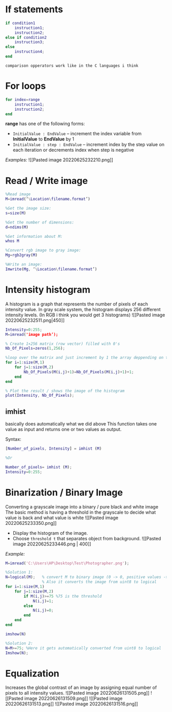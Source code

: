 # If statements
```matlab
if condition1
	instruction1;
	instruction2;
else if condition2
	instruction3;
else
	instruction4;
end
```
`comparison opperators work like in the C languages i think`

# For loops
```matlab
for index=range
	instruction1;
	instruction2;
end
```
**range** has one of the following forms:
- `InitialValue : EndValue` – increment the index variable from **InitialValue** to **EndValue** by 1
- `InitialValue : step : EndValue` – increment index by the step value on each iteration or decrements index when step is negative

*Examples:*
![[Pasted image 20220625232210.png]]

# Read / Write image
```matlab
%Read image
M=imread(‘\Location\filename.format’)

%Get the image size:
s=size(M)

%Get the number of dimensions:
d=ndims(M)

%Get information about M:
whos M

%Convert rgb image to gray image:
Mg=rgb2gray(M)

%Write an image:
Imwrite(Mg, ‘\Location\filename.format’)
```

# Intensity histogram
A histogram is a graph that represents the number of pixels of each intensity value.
In gray scale system, the histogram displays 256 different intensity levels. (In RGB i think you would get 3 histograms)
![[Pasted image 20220625232511.png|450]]

```matlab
Intensity=0:255;
M=imread('image path’);

% Create 1×256 matrix (row vector) filled with 0's
Nb_Of_Pixels=zeros(1,256);

%loop over the matrix and just increment by 1 the array deppending on the cell number in the image
for i=1:size(M,1)
	for j=1:size(M,2)
		Nb_Of_Pixels(M(i,j)+1)=Nb_Of_Pixels(M(i,j)+1)+1;
	end
end

% Plot the result / shows the image of the histogram
plot(Intensity, Nb_Of_Pixels);
```

## imhist
basically does automatically what we did above
This function takes one value as input and returns one or two values as output.

Syntax:
```matlab
[Number_of_pixels, Intensity] = imhist (M)

%Or

Number_of_pixels= imhist (M);
Intensity=0:255;
```

# Binarization / Binary Image
Converting a grayscale image into a binary / pure black and white image
The basic method is having a threshold in the grayscale to decide what value is back and what value is white
![[Pasted image 20220625233350.png]]
- Display the histogram of the image.
- Choose `threshold t` that separates object from background.
![[Pasted image 20220625233446.png | 400]]

*Example:*
```matlab
M=imread('C:\Users\HP\Desktop\Test\Photographer.png');

%Solution 1:
N=logical(M);   % convert M to binary image (0 -> 0, positive values -> 1)
				% Also it converts the image from uint8 to logical
for i=1:size(M,1)
	for j=1:size(M,2)
		if M(i,j)>=75 %75 is the threshold
			N(i,j)=1;
		else
			N(i,j)=0;
		end
	end
end

imshow(N)

%Solution 2:
N=M>=75; %Here it gets automatically converted from uint8 to logical
Imshow(N);
```

# Equalization
Increases the global contrast of an image by assigning equal number of pixels to all intensity values.
![[Pasted image 20220626131505.png]]
![[Pasted image 20220626131509.png]]
![[Pasted image 20220626131513.png]]
![[Pasted image 20220626131516.png]]